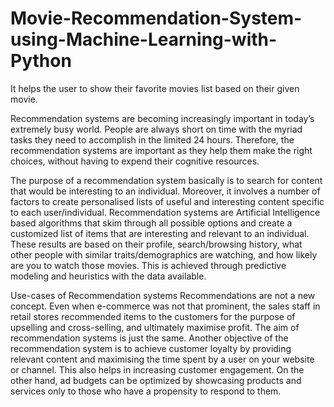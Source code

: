 # Movie-Recommendation-System-using-Machine-Learning-with-Python
It helps the user to show their favorite movies list based on their given movie.


Recommendation systems are becoming increasingly important in today’s extremely busy world. People are always short on time with the myriad tasks they need to accomplish in the limited 24 hours. Therefore, the recommendation systems are important as they help them make the right choices, without having to expend their cognitive resources.

The purpose of a recommendation system basically is to search for content that would be interesting to an individual. Moreover, it involves a number of factors to create personalised lists of useful and interesting content specific to each user/individual. Recommendation systems are Artificial Intelligence based algorithms that skim through all possible options and create a customized list of items that are interesting and relevant to an individual. These results are based on their profile, search/browsing history, what other people with similar traits/demographics are watching, and how likely are you to watch those movies. This is achieved through predictive modeling and heuristics with the data available.

Use-cases of Recommendation systems
Recommendations are not a new concept. Even when e-commerce was not that prominent, the sales staff in retail stores recommended items to the customers for the purpose of upselling and cross-selling, and ultimately maximise profit. The aim of recommendation systems is just the same. 
Another objective of the recommendation system is to achieve customer loyalty by providing relevant content and maximising the time spent by a user on your website or channel. This also helps in increasing customer engagement. 
On the other hand, ad budgets can be optimized by showcasing products and services only to those who have a propensity to respond to them. 
